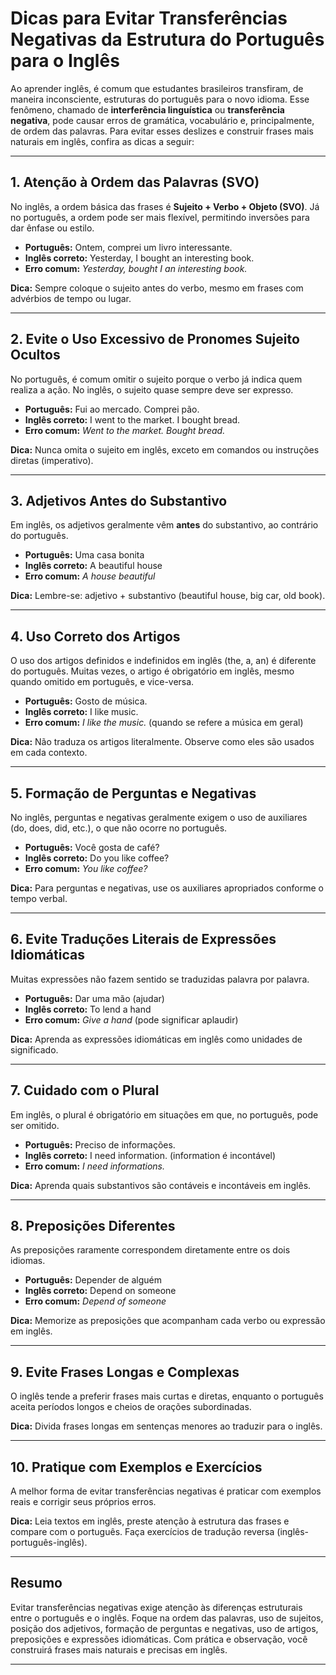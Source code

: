 
# Dicas para Evitar Transferências Negativas da Estrutura do Português para o Inglês

Ao aprender inglês, é comum que estudantes brasileiros transfiram, de maneira inconsciente, estruturas do português para o novo idioma. Esse fenômeno, chamado de **interferência linguística** ou **transferência negativa**, pode causar erros de gramática, vocabulário e, principalmente, de ordem das palavras. Para evitar esses deslizes e construir frases mais naturais em inglês, confira as dicas a seguir:

---

## 1. **Atenção à Ordem das Palavras (SVO)**

No inglês, a ordem básica das frases é **Sujeito + Verbo + Objeto (SVO)**. Já no português, a ordem pode ser mais flexível, permitindo inversões para dar ênfase ou estilo.

- **Português:** Ontem, comprei um livro interessante.
- **Inglês correto:** Yesterday, I bought an interesting book.
- **Erro comum:** *Yesterday, bought I an interesting book.*

**Dica:** Sempre coloque o sujeito antes do verbo, mesmo em frases com advérbios de tempo ou lugar.

---

## 2. **Evite o Uso Excessivo de Pronomes Sujeito Ocultos**

No português, é comum omitir o sujeito porque o verbo já indica quem realiza a ação. No inglês, o sujeito quase sempre deve ser expresso.

- **Português:** Fui ao mercado. Comprei pão.
- **Inglês correto:** I went to the market. I bought bread.
- **Erro comum:** *Went to the market. Bought bread.*

**Dica:** Nunca omita o sujeito em inglês, exceto em comandos ou instruções diretas (imperativo).

---

## 3. **Adjetivos Antes do Substantivo**

Em inglês, os adjetivos geralmente vêm **antes** do substantivo, ao contrário do português.

- **Português:** Uma casa bonita
- **Inglês correto:** A beautiful house
- **Erro comum:** *A house beautiful*

**Dica:** Lembre-se: adjetivo + substantivo (beautiful house, big car, old book).

---

## 4. **Uso Correto dos Artigos**

O uso dos artigos definidos e indefinidos em inglês (the, a, an) é diferente do português. Muitas vezes, o artigo é obrigatório em inglês, mesmo quando omitido em português, e vice-versa.

- **Português:** Gosto de música.
- **Inglês correto:** I like music.
- **Erro comum:** *I like the music.* (quando se refere a música em geral)

**Dica:** Não traduza os artigos literalmente. Observe como eles são usados em cada contexto.

---

## 5. **Formação de Perguntas e Negativas**

No inglês, perguntas e negativas geralmente exigem o uso de auxiliares (do, does, did, etc.), o que não ocorre no português.

- **Português:** Você gosta de café?
- **Inglês correto:** Do you like coffee?
- **Erro comum:** *You like coffee?*

**Dica:** Para perguntas e negativas, use os auxiliares apropriados conforme o tempo verbal.

---

## 6. **Evite Traduções Literais de Expressões Idiomáticas**

Muitas expressões não fazem sentido se traduzidas palavra por palavra.

- **Português:** Dar uma mão (ajudar)
- **Inglês correto:** To lend a hand
- **Erro comum:** *Give a hand* (pode significar aplaudir)

**Dica:** Aprenda as expressões idiomáticas em inglês como unidades de significado.

---

## 7. **Cuidado com o Plural**

Em inglês, o plural é obrigatório em situações em que, no português, pode ser omitido.

- **Português:** Preciso de informações.
- **Inglês correto:** I need information. (information é incontável)
- **Erro comum:** *I need informations.*

**Dica:** Aprenda quais substantivos são contáveis e incontáveis em inglês.

---

## 8. **Preposições Diferentes**

As preposições raramente correspondem diretamente entre os dois idiomas.

- **Português:** Depender de alguém
- **Inglês correto:** Depend on someone
- **Erro comum:** *Depend of someone*

**Dica:** Memorize as preposições que acompanham cada verbo ou expressão em inglês.

---

## 9. **Evite Frases Longas e Complexas**

O inglês tende a preferir frases mais curtas e diretas, enquanto o português aceita períodos longos e cheios de orações subordinadas.

**Dica:** Divida frases longas em sentenças menores ao traduzir para o inglês.

---

## 10. **Pratique com Exemplos e Exercícios**

A melhor forma de evitar transferências negativas é praticar com exemplos reais e corrigir seus próprios erros.

**Dica:** Leia textos em inglês, preste atenção à estrutura das frases e compare com o português. Faça exercícios de tradução reversa (inglês-português-inglês).

---

## **Resumo**

Evitar transferências negativas exige atenção às diferenças estruturais entre o português e o inglês. Foque na ordem das palavras, uso de sujeitos, posição dos adjetivos, formação de perguntas e negativas, uso de artigos, preposições e expressões idiomáticas. Com prática e observação, você construirá frases mais naturais e precisas em inglês.

---
```